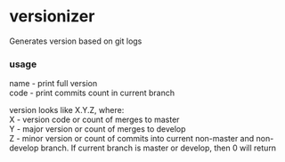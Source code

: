 # versionizer
Generates version based on git logs

### usage
name - print full version  
code - print commits count in current branch  

version looks like X.Y.Z, where:  
X - version code or count of merges to master  
Y - major version or count of merges to develop  
Z - minor version or count of commits into current non-master and non-develop branch. If current branch is master or develop, then 0 will return
